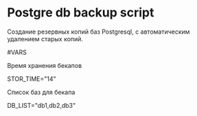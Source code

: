 # Postgre db backup script

Создание резервных копий баз Postgresql, с автоматическим удалением старых копий.

#VARS

Время хранения бекапов

STOR_TIME="14"

Список баз для бекапа

DB_LIST="db1,db2,db3"
